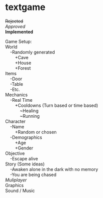 # textgame

~~Rejected~~  
*Approved*  
**Implemented**  

Game Setup:  
World  
&nbsp;&nbsp;&nbsp;&nbsp;-Randomly generated  
&nbsp;&nbsp;&nbsp;&nbsp;&nbsp;&nbsp;&nbsp;&nbsp;+Cave  
&nbsp;&nbsp;&nbsp;&nbsp;&nbsp;&nbsp;&nbsp;&nbsp;+House  
&nbsp;&nbsp;&nbsp;&nbsp;&nbsp;&nbsp;&nbsp;&nbsp;+Forest  
Items  
&nbsp;&nbsp;&nbsp;&nbsp;-Door  
&nbsp;&nbsp;&nbsp;&nbsp;-Table  
&nbsp;&nbsp;&nbsp;&nbsp;-Etc.  
Mechanics  
&nbsp;&nbsp;&nbsp;&nbsp;-Real Time  
&nbsp;&nbsp;&nbsp;&nbsp;&nbsp;&nbsp;&nbsp;&nbsp;+Cooldowns (Turn based or time based)  
&nbsp;&nbsp;&nbsp;&nbsp;&nbsp;&nbsp;&nbsp;&nbsp;&nbsp;&nbsp;&nbsp;&nbsp;~Healing  
&nbsp;&nbsp;&nbsp;&nbsp;&nbsp;&nbsp;&nbsp;&nbsp;&nbsp;&nbsp;&nbsp;&nbsp;~Running  
Character  
&nbsp;&nbsp;&nbsp;&nbsp;-Name  
&nbsp;&nbsp;&nbsp;&nbsp;&nbsp;&nbsp;&nbsp;&nbsp;+Random or chosen  
&nbsp;&nbsp;&nbsp;&nbsp;-Demographics  
&nbsp;&nbsp;&nbsp;&nbsp;&nbsp;&nbsp;&nbsp;&nbsp;+Age  
&nbsp;&nbsp;&nbsp;&nbsp;&nbsp;&nbsp;&nbsp;&nbsp;+Gender  
Objective  
&nbsp;&nbsp;&nbsp;&nbsp;-Escape alive  
Story (Some ideas)  
&nbsp;&nbsp;&nbsp;&nbsp;-Awaken alone in the dark with no memory  
&nbsp;&nbsp;&nbsp;&nbsp;-You are being chased  
*Muliplayer*  
Graphics  
Sound / Music  
